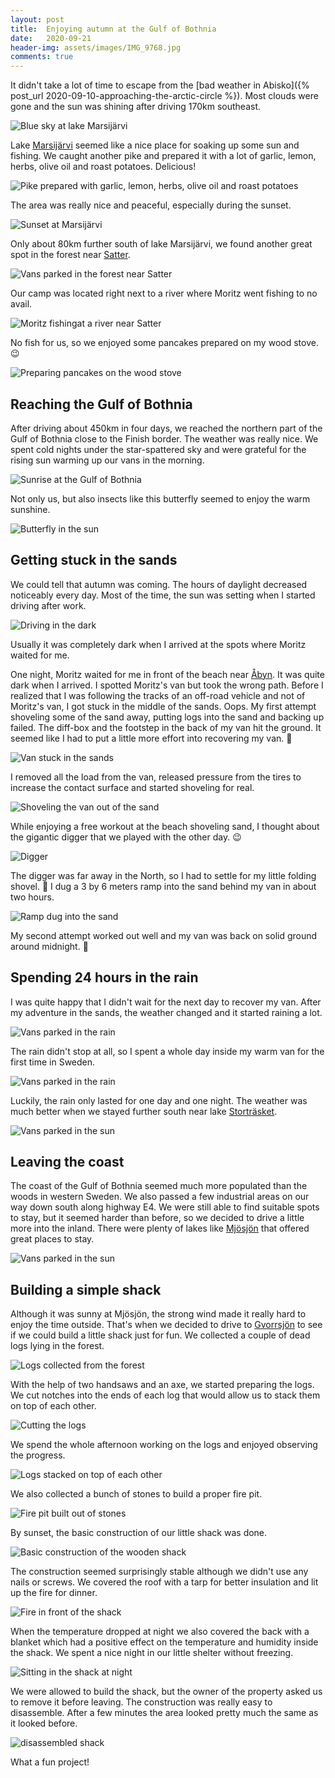 ```yaml
---
layout: post
title:  Enjoying autumn at the Gulf of Bothnia
date:   2020-09-21
header-img: assets/images/IMG_9768.jpg
comments: true
---
```


It didn't take a lot of time to escape from the [bad weather in Abisko]({% post_url 2020-09-10-approaching-the-arctic-circle %}). Most clouds were gone and the sun was shining after driving 170km southeast.

![Blue sky at lake Marsijärvi](/assets/images/IMG_9756.jpg)

Lake [Marsijärvi](https://www.google.com/maps/place/Marsij%C3%A4rvi/) seemed like a nice place for soaking up some sun and fishing. We caught another pike and prepared it with a lot of garlic, lemon, herbs, olive oil and roast potatoes. Delicious!

![Pike prepared with garlic, lemon, herbs, olive oil and roast potatoes](/assets/images/IMG_9777.jpg)

The area was really nice and peaceful, especially during the sunset.

![Sunset at Marsijärvi](/assets/images/IMG_9768.jpg)

Only about 80km further south of lake Marsijärvi, we found another great spot in the forest near [Satter](https://www.google.com/maps/place/980+41+Satter,+Sweden/).

![Vans parked in the forest near Satter](/assets/images/IMG_9805.jpg)

Our camp was located right next to a river where Moritz went fishing to no avail.

![Moritz fishingat a river near Satter](/assets/images/IMG_9803.jpg)

No fish for us, so we enjoyed some pancakes prepared on my wood stove. :wink:

![Preparing pancakes on the wood stove](/assets/images/IMG_9823.jpg)

## Reaching the Gulf of Bothnia

After driving about 450km in four days, we reached the northern part of the Gulf of Bothnia close to the Finish border. The weather was really nice. We spent cold nights under the star-spattered sky and were grateful for the rising sun warming up our vans in the morning.

![Sunrise at the Gulf of Bothnia](/assets/images/IMG_9870.jpg)

Not only us, but also insects like this butterfly seemed to enjoy the warm sunshine.

![Butterfly in the sun](/assets/images/IMG_9857.jpg)

## Getting stuck in the sands

We could tell that autumn was coming. The hours of daylight decreased noticeably every day. Most of the time, the sun was setting when I started driving after work.

![Driving in the dark](/assets/images/IMG_9890.jpg)

Usually it was completely dark when I arrived at the spots where Moritz waited for me.

One night, Moritz waited for me in front of the beach near [Åbyn](https://www.google.com/maps/place/930+47+%C3%85byn,+Sweden/). It was quite dark when I arrived. I spotted Moritz's van but took the wrong path. Before I realized that I was following the tracks of an off-road vehicle and not of Moritz's van, I got stuck in the middle of the sands. Oops. My first attempt shoveling some of the sand away, putting logs into the sand and backing up failed. The diff-box and the footstep in the back of my van hit the ground. It seemed like I had to put a little more effort into recovering my van. :thinking:

![Van stuck in the sands](/assets/images/IMG_9897_2.jpg)

I removed all the load from the van, released pressure from the tires to increase the contact surface and started shoveling for real.

![Shoveling the van out of the sand](/assets/images/IMG_9900.jpg)

While enjoying a free workout at the beach shoveling sand, I thought about the gigantic digger that we played with the other day.  :wink:

![Digger](/assets/images/IMG_9878.jpg)

The digger was far away in the North, so I had to settle for my little folding shovel. :muscle: I dug a 3 by 6 meters ramp into the sand behind my van in about two hours.

![Ramp dug into the sand](/assets/images/IMG_9899.jpg)

My second attempt worked out well and my van was back on solid ground around midnight. :tada:

## Spending 24 hours in the rain

I was quite happy that I didn't wait for the next day to recover my van. After my adventure in the sands, the weather changed and it started raining a lot.

![Vans parked in the rain](/assets/images/IMG_9919.jpg)

The rain didn't stop at all, so I spent a whole day inside my warm van for the first time in Sweden.

![Vans parked in the rain](/assets/images/IMG_9910.jpg)

Luckily, the rain only lasted for one day and one night. The weather was much better when we stayed further south near lake [Storträsket](https://www.google.com/maps/place/Stortr%C3%A4sket/).

![Vans parked in the sun](/assets/images/IMG_9923.jpg)

## Leaving the coast

The coast of the Gulf of Bothnia seemed much more populated than the woods in western Sweden. We also passed a few industrial areas on our way down south along highway E4. We were still able to find suitable spots to stay, but it seemed harder than before, so we decided to drive a little more into the inland. There were plenty of lakes like [Mjösjön](https://www.google.com/maps/place/Mj%C3%B6sj%C3%B6n/) that offered great places to stay.

![Vans parked in the sun](/assets/images/IMG_9938.jpg)

## Building a simple shack

Although it was sunny at Mjösjön, the strong wind made it really hard to enjoy the time outside. That's when we decided to drive to [Gvorrsjön](https://www.google.com/maps/place/Gvorrsj%C3%B6n/) to see if we could build a little shack just for fun. We collected a couple of dead logs lying in the forest.

![Logs collected from the forest](/assets/images/IMG_9946.jpg)

With the help of two handsaws and an axe, we started preparing the logs. We cut notches into the ends of each log that would allow us to stack them on top of each other.

![Cutting the logs](/assets/images/IMG_9950.jpg)

We spend the whole afternoon working on the logs and enjoyed observing the progress.

![Logs stacked on top of each other](/assets/images/IMG_9961.jpg)

We also collected a bunch of stones to build a proper fire pit.

![Fire pit built out of stones](/assets/images/IMG_9962.jpg)

By sunset, the basic construction of our little shack was done.

![Basic construction of the wooden shack](/assets/images/IMG_9970.jpg)

The construction seemed surprisingly stable although we didn't use any nails or screws. We covered the roof with a tarp for better insulation and lit up the fire for dinner.

![Fire in front of the shack](/assets/images/IMG_9973.jpg)

When the temperature dropped at night we also covered the back with a blanket which had a positive effect on the temperature and humidity inside the shack. We spent a nice night in our little shelter without freezing.

![Sitting in the shack at night](/assets/images/IMG_9977.jpg)

We were allowed to build the shack, but the owner of the property asked us to remove it before leaving. The construction was really easy to disassemble. After a few minutes the area looked pretty much the same as it looked before.

![disassembled shack](/assets/images/IMG_9980.jpg)

What a fun project!

